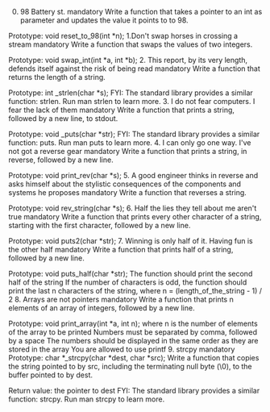 0. 98 Battery st.
mandatory
Write a function that takes a pointer to an int as parameter and updates the value it points to to 98.

Prototype: void reset_to_98(int *n);
1.Don't swap horses in crossing a stream
mandatory
Write a function that swaps the values of two integers.

Prototype: void swap_int(int *a, int *b);
2. This report, by its very length, defends itself against the risk of being read
mandatory
Write a function that returns the length of a string.

Prototype: int _strlen(char *s);
FYI: The standard library provides a similar function: strlen. Run man strlen to learn more.
3. I do not fear computers. I fear the lack of them
mandatory
Write a function that prints a string, followed by a new line, to stdout.

Prototype: void _puts(char *str);
FYI: The standard library provides a similar function: puts. Run man puts to learn more.
4. I can only go one way. I've not got a reverse gear
mandatory
Write a function that prints a string, in reverse, followed by a new line.

Prototype: void print_rev(char *s);
5. A good engineer thinks in reverse and asks himself about the stylistic consequences of the components and systems he proposes
mandatory
Write a function that reverses a string.

Prototype: void rev_string(char *s);
6. Half the lies they tell about me aren't true
mandatory
Write a function that prints every other character of a string, starting with the first character, followed by a new line.

Prototype: void puts2(char *str);
7. Winning is only half of it. Having fun is the other half
mandatory
Write a function that prints half of a string, followed by a new line.

Prototype: void puts_half(char *str);
The function should print the second half of the string
If the number of characters is odd, the function should print the last n characters of the string, where n = (length_of_the_string - 1) / 2
8. Arrays are not pointers
mandatory
Write a function that prints n elements of an array of integers, followed by a new line.

Prototype: void print_array(int *a, int n);
where n is the number of elements of the array to be printed
Numbers must be separated by comma, followed by a space
The numbers should be displayed in the same order as they are stored in the array
You are allowed to use printf
9. strcpy
mandatory
Prototype: char *_strcpy(char *dest, char *src);
Write a function that copies the string pointed to by src, including the terminating null byte (\0), to the buffer pointed to by dest.

Return value: the pointer to dest
FYI: The standard library provides a similar function: strcpy. Run man strcpy to learn more.
